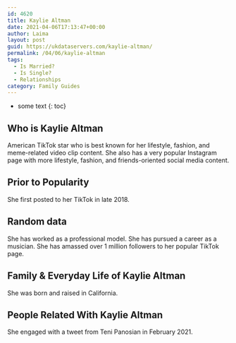 ```yaml
---
id: 4620
title: Kaylie Altman
date: 2021-04-06T17:13:47+00:00
author: Laima
layout: post
guid: https://ukdataservers.com/kaylie-altman/
permalink: /04/06/kaylie-altman
tags:
  - Is Married?
  - Is Single?
  - Relationships
category: Family Guides
---
```


* some text
{: toc}


## Who is Kaylie Altman
                  
                  
                  
American TikTok star who is best known for her lifestyle, fashion, and meme-related video clip content. She also has a very popular Instagram page with more lifestyle, fashion, and friends-oriented social media content.
                  
              
            
              
            
                
                
                
## Prior to Popularity
                  
                  
                  
She first posted to her TikTok in late 2018.
                  
              
            
              
            
                
                
                
## Random data
                  
                  
                  
She has worked as a professional model. She has pursued a career as a musician. She has amassed over 1 million followers to her popular TikTok page.
                  
              
            
              
            
                
                
                
## Family & Everyday Life of Kaylie Altman
                  
                  
                  
She was born and raised in California. 
                  
              
            
              
            
                
                
                
## People Related With Kaylie Altman
                  
                  
                  
She engaged with a tweet from Teni Panosian in February 2021.
                  
              
            
              
            
                
              
            
              
              
            
            
              
            
          
          
          
